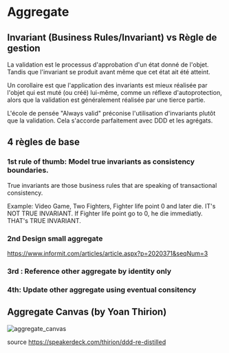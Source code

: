 # Aggregate


## Invariant (Business Rules/Invariant) vs Règle de gestion

La validation est le processus d'approbation d'un état donné de l'objet. 
Tandis que l'invariant se produit avant même que cet état ait été atteint.

Un corollaire est que l'application des invariants est mieux réalisée par l'objet qui est muté (ou créé) lui-même, comme un réflexe d'autoprotection, alors que la validation est généralement réalisée par une tierce partie.

L'école de pensée "Always valid" préconise l'utilisation d'invariants plutôt que la validation. Cela s'accorde parfaitement avec DDD et les agrégats.

## 4 règles de base

### 1st rule of thumb: Model true invariants as consistency boundaries.

True invariants are those business rules that are speaking of transactional consistency.

Example: Video Game, Two Fighters, Fighter life point 0 and later die. IT's NOT TRUE INVARIANT. If Fighter life point go to 0, he die immediatly. THAT's TRUE INVARIANT.

### 2nd Design small aggregate
https://www.informit.com/articles/article.aspx?p=2020371&seqNum=3

### 3rd : Reference other aggregate by identity only

### 4th: Update other aggregate using eventual consitency


## Aggregate Canvas (by Yoan Thirion)

![aggregate_canvas](https://github.com/tanguybernard/my-awsome-ddd/assets/14818169/089d1301-6561-4d8e-81a3-5329938a4d29)


source https://speakerdeck.com/thirion/ddd-re-distilled
